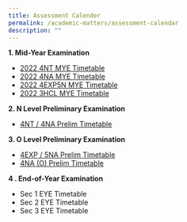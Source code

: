 ```yaml
---
title: Assessment Calender
permalink: /academic-matters/assessment-calendar
description: ""
---
```

**1. Mid-Year Examination**


* [2022 4NT MYE Timetable](/files/2022%204NT%20MYE%20Timetable_30%20Mar.pdf)  
*   [2022 4NA MYE Timetable](/files/2022%204NA%20MYE%20Timetable_30%20Mar.pdf)
*   [2022 4EXP5N MYE Timetable](/files/2022%204EXP5N%20MYE%20Timetable_30%20Mar.pdf)
*   [2022 3HCL MYE Timetable](/files/2022%203HCL%20MYE%20Timetable_30%20Mar.pdf)

**2. N Level Preliminary Examination**  

*  [4NT / 4NA Prelim Timetable ](/files/2022%20N-Level%20Prelim_Timetable_Updated15Jul.pdf)

**3. O Level Preliminary Examination**  

* [4EXP / 5NA Prelim Timetable](/files/2022%20O%20Prelim_Timetable_4E5N_Final.pdf)
*   [4NA (O) Prelim Timetable](/files/2022%20O%20Prelim_Timetable_4NO_Final.pdf)


**4 . End-of-Year Examination**

*   Sec 1 EYE Timetable
*   Sec 2 EYE Timetable
*   Sec 3 EYE Timetable